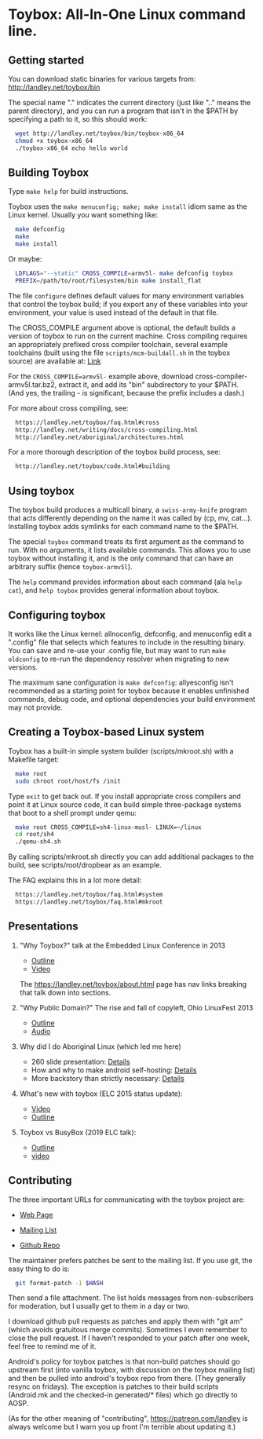 # Toybox: All-In-One Linux command line.

## Getting started

You can download static binaries for various targets from:
http://landley.net/toybox/bin

The special name "." indicates the current directory (just like ".." means the parent directory), 
and you can run a program that isn't in the $PATH by specifying a path to it, so this should work:
```sh
  wget http://landley.net/toybox/bin/toybox-x86_64
  chmod +x toybox-x86_64
  ./toybox-x86_64 echo hello world
```
## Building Toybox

Type `make help` for build instructions.

Toybox uses the `make menuconfig; make; make install` idiom same as the Linux kernel. Usually you want something like:
```sh
  make defconfig
  make
  make install
```
Or maybe:
```sh
  LDFLAGS="--static" CROSS_COMPILE=armv5l- make defconfig toybox
  PREFIX=/path/to/root/filesystem/bin make install_flat
```
The file `configure` defines default values for many environment variables that control the toybox build;
 if you export any of these variables into your environment, your value is used instead of the default in that file.

The CROSS_COMPILE argument above is optional, the default builds a version of
toybox to run on the current machine. Cross compiling requires an appropriately
prefixed cross compiler toolchain, several example toolchains (built using
the file `scripts/mcm-buildall.sh` in the toybox source) are available at: [Link](https://mkroot.musl.cc/latest/)
  

For the `CROSS_COMPILE=armv5l-` example above, download
cross-compiler-armv5l.tar.bz2, extract it, and add its "bin" subdirectory to
your $PATH. (And yes, the trailing - is significant, because the prefix
includes a dash.)

For more about cross compiling, see:
```sh
  https://landley.net/toybox/faq.html#cross
  http://landley.net/writing/docs/cross-compiling.html
  http://landley.net/aboriginal/architectures.html
```
For a more thorough description of the toybox build process, see:
```sh
  http://landley.net/toybox/code.html#building
```
## Using toybox

The toybox build produces a multicall binary, a `swiss-army-knife` program that acts differently 
depending on the name it was called by (cp, mv, cat...).
Installing toybox adds symlinks for each command name to the $PATH.

The special `toybox` command treats its first argument as the command to run.
 With no arguments, it lists available commands. This allows you to use toybox without installing it, 
 and is the only command that can have an arbitrary suffix (hence `toybox-armv5l`).

The `help` command provides information about each command (ala `help cat`),
and `help toybox` provides general information about toybox.

## Configuring toybox

It works like the Linux kernel: allnoconfig, defconfig, and menuconfig edit a ".config" 
file that selects which features to include in the resulting binary. You can save and re-use your
 .config file, but may want to run `make oldconfig` to re-run the dependency resolver when migrating to new versions.

The maximum sane configuration is `make defconfig`: allyesconfig isn't recommended as a starting point for
 toybox because it enables unfinished commands, debug code, and optional dependencies your build environment may not provide.

## Creating a Toybox-based Linux system

Toybox has a built-in simple system builder (scripts/mkroot.sh) with a
Makefile target:
```sh
  make root
  sudo chroot root/host/fs /init
```
Type `exit` to get back out. If you install appropriate cross compilers and
point it at Linux source code, it can build simple three-package systems
that boot to a shell prompt under qemu:
```sh
  make root CROSS_COMPILE=sh4-linux-musl- LINUX=~/linux
  cd root/sh4
  ./qemu-sh4.sh
```
By calling scripts/mkroot.sh directly you can add additional packages
to the build, see scripts/root/dropbear as an example.

The FAQ explains this in a lot more detail:
```sh
  https://landley.net/toybox/faq.html#system
  https://landley.net/toybox/faq.html#mkroot
```

## Presentations

1) "Why Toybox?" talk at the Embedded Linux Conference in 2013

   * [Outline](http://landley.net/talks/celf-2013.txt)
   * [Video](http://youtu.be/SGmtP5Lg_t0)

    The https://landley.net/toybox/about.html page has nav links breaking that talk down into sections.

2) "Why Public Domain?" The rise and fall of copyleft, Ohio LinuxFest 2013

   * [Outline](http://landley.net/talks/ohio-2013.txt)
   * [Audio](https://archive.org/download/OhioLinuxfest2013/24-Rob_Landley-The_Rise_and_Fall_of_Copyleft.mp3)

3) Why did I do Aboriginal Linux (which led me here)

   * 260 slide presentation: [Details](https://speakerdeck.com/landley/developing-for-non-x86-targets-using-qemu)
   *  How and why to make android self-hosting: [Details](http://landley.net/aboriginal/about.html#selfhost)
   * More backstory than strictly necessary: [Details](https://landley.net/aboriginal/history.html)

4) What's new with toybox (ELC 2015 status update):

   * [Video](http://elinux.org/ELC_2015_Presentations)
   * [Outline](http://landley.net/talks/celf-2015.txt)

5) Toybox vs BusyBox (2019 ELC talk):

   * [Outline](http://landley.net/talks/elc-2019.txt)
   * [video](https://www.youtube.com/watch?v=MkJkyMuBm3g)

## Contributing

The three important URLs for communicating with the toybox project are:

  * [Web Page](http://landley.net/toybox)

  * [Mailing List](http://lists.landley.net/listinfo.cgi/toybox-landley.net)

  * [Github Repo](http://github.com/landley/toybox)

The maintainer prefers patches be sent to the mailing list. If you use git, the easy thing to do is:
```sh
  git format-patch -1 $HASH
```
Then send a file attachment. The list holds messages from non-subscribers for moderation, but I usually get to them in a day or two.

I download github pull requests as patches and apply them with  "git am"  (which avoids gratuitous merge commits). Sometimes I even remember to close the pull request.
If I haven't responded to your patch after one week, feel free to remind me of it.

Android's policy for toybox patches is that non-build patches should go upstream first (into vanilla toybox, with discussion on the toybox mailing list) and then be pulled into android's toybox repo from there. (They generally resync on fridays). The exception is patches to their build scripts (Android.mk and the checked-in generated/* files) which go directly to AOSP.

(As for the other meaning of "contributing", https://patreon.com/landley is always welcome but I warn you up front I'm terrible about updating it.)
